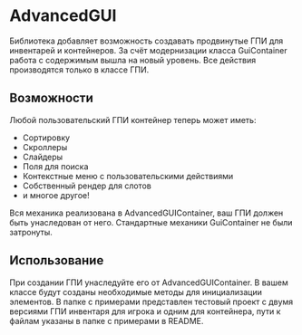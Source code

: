 # AdvancedGUI
Библиотека добавляет возможность создавать продвинутые ГПИ для инвентарей и контейнеров. 
За счёт модернизации класса GuiContainer работа с содержимым вышла на новый уровень. Все
действия производятся только в классе ГПИ.

Возможности
-----------

Любой пользовательский ГПИ контейнер теперь может иметь:

  - Сортировку
  - Скроллеры
  - Слайдеры
  - Поля для поиска
  - Контекстные меню с пользовательскими действиями
  - Собственный рендер для слотов
  - и многое другое!
  
Вся механика реализована в AdvancedGUIContainer, ваш ГПИ должен быть унаследован от него.
Стандартные механики GuiContainer не были затронуты. 

Использование
-------------

При создании ГПИ унаследуйте его от AdvancedGUIContainer. В вашем классе будут созданы необходимые 
методы для инициализации элементов. В папке с примерами представлен тестовый проект с двумя версиями 
ГПИ инвентаря для игрока и одним для контейнера, пути к файлам указаны в папке с примерами в README. 


